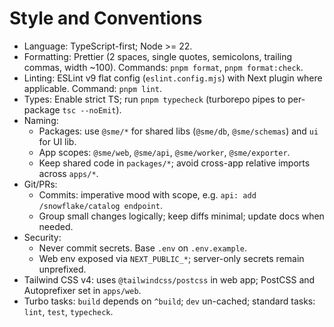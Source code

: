 # Style and Conventions

- Language: TypeScript-first; Node >= 22.
- Formatting: Prettier (2 spaces, single quotes, semicolons, trailing commas, width ~100). Commands: `pnpm format`, `pnpm format:check`.
- Linting: ESLint v9 flat config (`eslint.config.mjs`) with Next plugin where applicable. Command: `pnpm lint`.
- Types: Enable strict TS; run `pnpm typecheck` (turborepo pipes to per-package `tsc --noEmit`).
- Naming:
  - Packages: use `@sme/*` for shared libs (`@sme/db`, `@sme/schemas`) and `ui` for UI lib.
  - App scopes: `@sme/web`, `@sme/api`, `@sme/worker`, `@sme/exporter`.
  - Keep shared code in `packages/*`; avoid cross-app relative imports across `apps/*`.
- Git/PRs:
  - Commits: imperative mood with scope, e.g. `api: add /snowflake/catalog endpoint`.
  - Group small changes logically; keep diffs minimal; update docs when needed.
- Security:
  - Never commit secrets. Base `.env` on `.env.example`.
  - Web env exposed via `NEXT_PUBLIC_*`; server-only secrets remain unprefixed.
- Tailwind CSS v4: uses `@tailwindcss/postcss` in web app; PostCSS and Autoprefixer set in `apps/web`.
- Turbo tasks: `build` depends on `^build`; `dev` un-cached; standard tasks: `lint`, `test`, `typecheck`.
